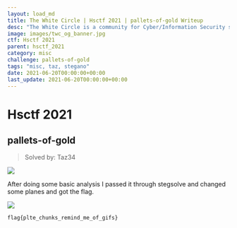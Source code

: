 ```yaml
---
layout: load_md
title: The White Circle | Hsctf 2021 | pallets-of-gold Writeup
desc: "The White Circle is a community for Cyber/Information Security students, enthusiasts and professionals. You can discuss anything related to Security, share your knowledge with others, get help when you need it and proceed further in your journey with amazing people from all over the world."
image: images/twc_og_banner.jpg
ctf: Hsctf 2021
parent: hsctf_2021
category: misc
challenge: pallets-of-gold
tags: "misc, taz, stegano"
date: 2021-06-20T00:00:00+00:00
last_update: 2021-06-20T00:00:00+00:00
---
```


<h1 class="heading card-title white-text">Hsctf 2021</h1>

## pallets-of-gold
> Solved by: Taz34

![](https://i.imgur.com/qDpuE48.png)

After doing some basic analysis I passed it through stegsolve and changed some planes and got the flag.

![](https://i.imgur.com/PgDP3X3.png)

```
flag{plte_chunks_remind_me_of_gifs}
```

